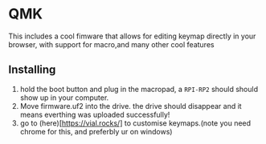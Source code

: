# QMK
This includes a cool fimware that allows for editing keymap directly in your browser, with support for macro,and many other cool features

## Installing
1. hold the boot button and plug in the macropad, a `RPI-RP2` should should show up in your computer.
2. Move firmware.uf2 into the drive. the drive should disappear and it means everthing was uploaded successfully!
3. go to (here)[https://vial.rocks/] to customise keymaps.(note you need chrome for this, and preferbly ur on windows)

